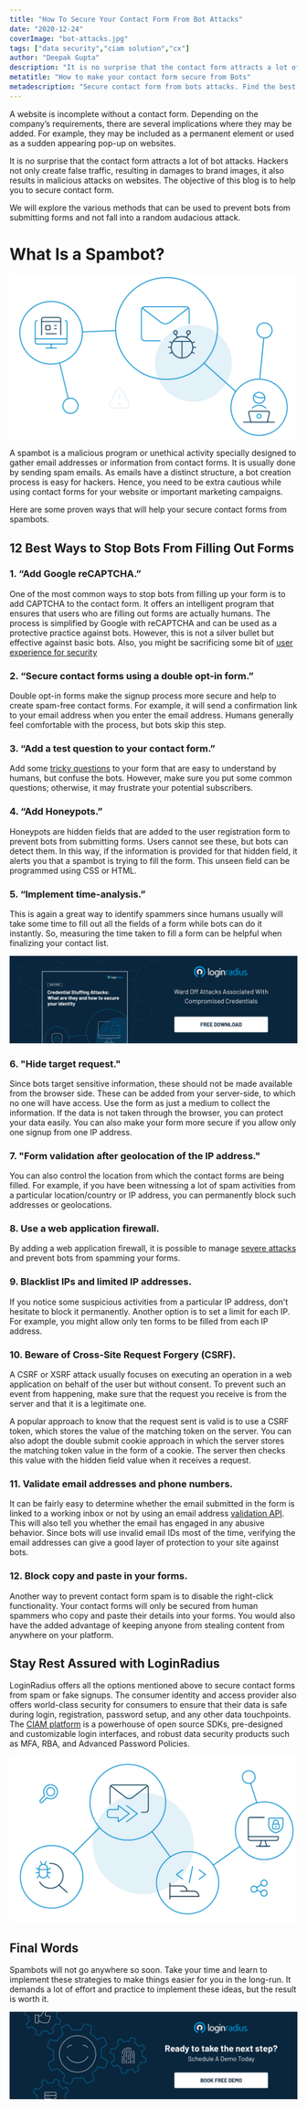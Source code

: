 ```yaml
---
title: "How To Secure Your Contact Form From Bot Attacks"
date: "2020-12-24"
coverImage: "bot-attacks.jpg"
tags: ["data security","ciam solution","cx"]
author: "Deepak Gupta"
description: "It is no surprise that the contact form attracts a lot of bot attacks. Hackers not only create false traffic, but also result in malicious attacks on websites. The objective of this blog is to help you to secure contact form from random audacious attacks."
metatitle: "How to make your contact form secure from Bots"
metadescription: "Secure contact form from bots attacks. Find the best ways to reduce and block contact form spams that are otherwise frustrating and time consuming to deal with."
---
```


A website is incomplete without a contact form. Depending on the company’s requirements, there are several implications where they may be added. For example, they may be included as a permanent element or used as a sudden appearing pop-up on websites. 

It is no surprise that the contact form attracts a lot of bot attacks. Hackers not only create false traffic, resulting in damages to brand images, it also results in malicious attacks on websites. The objective of this blog is to help you to secure contact form. 

We will explore the various methods that can be used to prevent bots from submitting forms and not fall into a random audacious attack.


# What Is a Spambot?

![spambot](spambot.png)

A spambot is a malicious program or unethical activity specially designed to gather email addresses or information from contact forms. It is usually done by sending spam emails. 
As emails have a distinct structure, a bot creation process is easy for hackers. Hence, you need to be extra cautious while using contact forms for your website or important marketing campaigns. 

Here are some proven ways that will help your secure contact forms from spambots.


## 12 Best Ways to Stop Bots From Filling Out Forms


### 1. “Add Google reCAPTCHA.”

One of the most common ways to stop bots from filling up your form is to add CAPTCHA to the contact form. It offers an intelligent program that ensures that users who are filling out forms are actually humans. 
The process is simplified by Google with reCAPTCHA and can be used as a protective practice against bots. However, this is not a silver bullet but effective against basic bots. Also, you might be sacrificing some bit of [user experience for security](https://www.loginradius.com/blog/identity/2018/10/digital-transformation-safeguarding-customer-experience/)


### 2. “Secure contact forms using a double opt-in form.”

Double opt-in forms make the signup process more secure and help to create spam-free contact forms. For example, it will send a confirmation link to your email address when you enter the email address. Humans generally feel comfortable with the process, but bots skip this step. 


### 3. “Add a test question to your contact form.”

Add some [tricky questions](https://www.loginradius.com/blog/identity/2019/01/best-practices-choosing-good-security-questions/) to your form that are easy to understand by humans, but confuse the bots. However, make sure you put some common questions; otherwise, it may frustrate your potential subscribers.


### 4. “Add Honeypots.”

Honeypots are hidden fields that are added to the user registration form to prevent bots from submitting forms. Users cannot see these, but bots can detect them. In this way, if the information is provided for that hidden field, it alerts you that a spambot is trying to fill the form. This unseen field can be programmed using CSS or HTML.  


### 5. “Implement time-analysis.”

This is again a great way to identify spammers since humans usually will take some time to fill out all the fields of a form while bots can do it instantly. So, measuring the time taken to fill a form can be helpful when finalizing your contact list.

[![credential-stuffing](credential-stuffing.png)](https://www.loginradius.com/resource/understanding-credential-stuffing-attacks-whitepaper)


### 6. "Hide target request."

Since bots target sensitive information, these should not be made available from the browser side. These can be added from your server-side, to which no one will have access. 
Use the form as just a medium to collect the information. If the data is not taken through the browser, you can protect your data easily. You can also make your form more secure if you allow only one signup from one IP address.

### 7. "Form validation after geolocation of the IP address."

You can also control the location from which the contact forms are being filled. For example, if you have been witnessing a lot of spam activities from a particular location/country or IP address, you can permanently block such addresses or geolocations. 


### 8. Use a web application firewall.

By adding a web application firewall, it is possible to manage [severe attacks](https://www.loginradius.com/blog/identity/2019/10/cybersecurity-attacks-business/) and prevent bots from spamming your forms. 


### 9. Blacklist IPs and limited IP addresses.

If you notice some suspicious activities from a particular IP address, don’t hesitate to block it permanently. Another option is to set a limit for each IP. For example, you might allow only ten forms to be filled from each IP address.


### 10. Beware of Cross-Site Request Forgery (CSRF).

A CSRF or XSRF attack usually focuses on executing an operation in a web application on behalf of the user but without consent. To prevent such an event from happening, make sure that the request you receive is from the server and that it is a legitimate one. 

A popular approach to know that the request sent is valid is to use a CSRF token, which stores the value of the matching token on the server. You can also adopt the double submit cookie approach in which the server stores the matching token value in the form of a cookie. The server then checks this value with the hidden field value when it receives a request. 


### 11. Validate email addresses and phone numbers.

It can be fairly easy to determine whether the email submitted in the form is linked to a working inbox or not by using an email address [validation API](https://www.loginradius.com/blog/engineering/best-practice-guide-for-rest-api-security/). This will also tell you whether the email has engaged in any abusive behavior. 
Since bots will use invalid email IDs most of the time, verifying the email addresses can give a good layer of protection to your site against bots. 


### 12. Block copy and paste in your forms.
Another way to prevent contact form spam is to disable the right-click functionality. Your contact forms will only be secured from human spammers who copy and paste their details into your forms. You would also have the added advantage of keeping anyone from stealing content from anywhere on your platform.

## Stay Rest Assured with LoginRadius
LoginRadius offers all the options mentioned above to secure contact forms from spam or fake signups. The consumer identity and access provider also offers world-class security for consumers to ensure that their data is safe during login, registration, password setup, and any other data touchpoints. 
The [CIAM platform](https://www.loginradius.com/) is a powerhouse of open source SDKs, pre-designed and customizable login interfaces, and robust data security products such as MFA, RBA, and Advanced Password Policies.    

![LRbotprotection](LRbotprotection.png)


## Final Words
Spambots will not go anywhere so soon. Take your time and learn to implement these strategies to make things easier for you in the long-run. It demands a lot of effort and practice to implement these ideas, but the result is worth it. 


[![book-a-demo-loginradius](../../assets/book-a-demo-loginradius.png)](https://www.loginradius.com/book-a-demo/)
